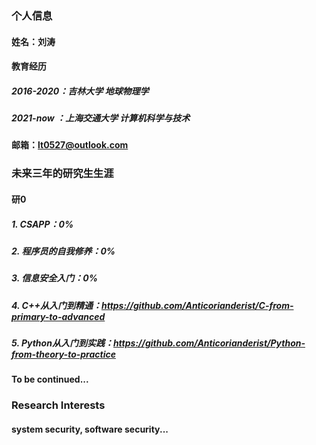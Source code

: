 ### 个人信息
####   姓名：刘涛
####   教育经历
#####     2016-2020：吉林大学 地球物理学
#####     2021-now ：上海交通大学 计算机科学与技术
####   邮箱：lt0527@outlook.com

### 未来三年的研究生生涯
####   研0
#####     1. CSAPP：0%
#####     2. 程序员的自我修养：0%
#####     3. 信息安全入门：0%
#####     4. C++从入门到精通：https://github.com/Anticorianderist/C-from-primary-to-advanced
#####     5. Python从入门到实践：https://github.com/Anticorianderist/Python-from-theory-to-practice
####   To be continued...

### Research Interests
####   system security, software security...
